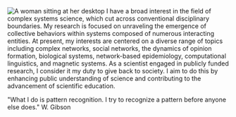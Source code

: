 <!--## Welcome to GitHub Pages

You can use the [editor on GitHub](https://github.com/cayce-pollard/cayce-pollard.github.io/edit/main/index.md) to maintain and preview the content for your website in Markdown files.

Whenever you commit to this repository, GitHub Pages will run [Jekyll](https://jekyllrb.com/) to rebuild the pages in your site, from the content in your Markdown files.-->
<picture>
 <source media="(prefers-color-scheme: dark)" srcset="https://www.dropbox.com/scl/fi/c5mfhkdcguvak9o65k6b0/hacker1.png?rlkey=7khtms55un0rjprfwdjai41cs&dl=0">
 <source media="(prefers-color-scheme: light)" srcset="https://www.dropbox.com/scl/fi/c5mfhkdcguvak9o65k6b0/hacker1.png?rlkey=7khtms55un0rjprfwdjai41cs&dl=0">
 <img alt="A woman sitting at her desktop" src="https://www.dropbox.com/scl/fi/c5mfhkdcguvak9o65k6b0/hacker1.png?rlkey=7khtms55un0rjprfwdjai41cs&dl=0">
</picture>
<!--##
https://previews.dropbox.com/p/thumb/ACMqSG_gQVizUg5B91GiiWqHeMHLLCA34t9tUmW71e5qklf0TFseP0-fs7qJZh_1qed0xY-YUgfhaVwL7NcKwy4Uxzpg_URcOaW9bsB286dKgL1VCVnjHb7gSu68f7lQ3p-4IK7dykLyXQTJZuup4ufWczBkxssks7yr3pT6-yOUZRPiybFP2dGIsiceuzCbqnNL-tfaxFI8HNO2ZwSYtSgsMUQ4hb8nRRMekkGMgl3xfgZT0nrCvx57Yo8JnXnaNRruAGcSIDd6UNS38OP-0LgLoLx7QIsypG7i-hViv-Mi3-4zCETwYyYEz5I6uktjXzuoYQIT1YDHdqfMOWxxQGRu/p.png
https://www.dropbox.com/scl/fi/c5mfhkdcguvak9o65k6b0/hacker1.png?rlkey=7khtms55un0rjprfwdjai41cs&dl=0
-->
I have a broad interest in the field of complex systems science, which cut across conventional disciplinary boundaries. My research is focused on unraveling the emergence of collective behaviors within systems composed of numerous interacting entities. At present, my interests are centered on a diverse range of topics including complex networks, social networks, the dynamics of opinion formation, biological systems, network-based epidemiology, computational linguistics, and magnetic systems. As a scientist engaged in publicly funded research, I consider it my duty to give back to society. I aim to do this by enhancing public understanding of science and contributing to the advancement of scientific education.

"What I do is pattern recognition. I try to recognize a pattern before anyone else does." W. Gibson

<!--### Markdown


Markdown is a lightweight and easy-to-use syntax for styling your writing. It includes conventions for

```markdown
Syntax highlighted code block

# Header 1
## Header 2
### Header 3

- Bulleted
- List

1. Numbered
2. List

**Bold** and _Italic_ and `Code` text

[Link](url) and ![Image](src)
```

For more details see [Basic writing and formatting syntax](https://docs.github.com/en/github/writing-on-github/getting-started-with-writing-and-formatting-on-github/basic-writing-and-formatting-syntax).

### Jekyll Themes

Your Pages site will use the layout and styles from the Jekyll theme you have selected in your [repository settings](https://github.com/cayce-pollard/cayce-pollard.github.io/settings/pages). The name of this theme is saved in the Jekyll `_config.yml` configuration file.

### Support or Contact

Having trouble with Pages? Check out our [documentation](https://docs.github.com/categories/github-pages-basics/) or [contact support](https://support.github.com/contact) and we’ll help you sort it out.-->
